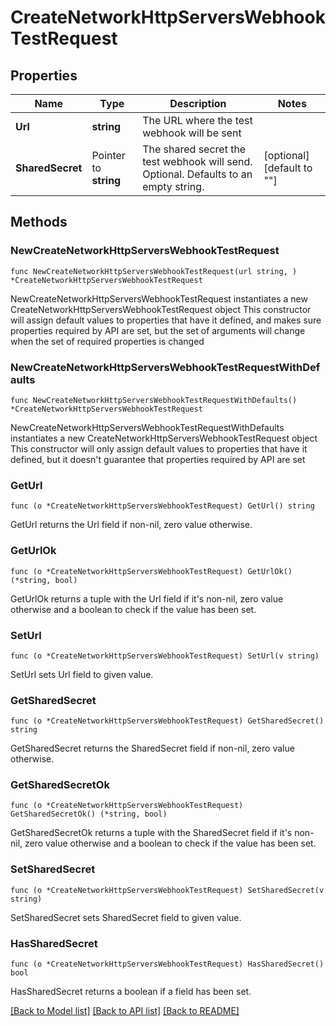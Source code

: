 # CreateNetworkHttpServersWebhookTestRequest

## Properties

Name | Type | Description | Notes
------------ | ------------- | ------------- | -------------
**Url** | **string** | The URL where the test webhook will be sent | 
**SharedSecret** | Pointer to **string** | The shared secret the test webhook will send. Optional. Defaults to an empty string. | [optional] [default to ""]

## Methods

### NewCreateNetworkHttpServersWebhookTestRequest

`func NewCreateNetworkHttpServersWebhookTestRequest(url string, ) *CreateNetworkHttpServersWebhookTestRequest`

NewCreateNetworkHttpServersWebhookTestRequest instantiates a new CreateNetworkHttpServersWebhookTestRequest object
This constructor will assign default values to properties that have it defined,
and makes sure properties required by API are set, but the set of arguments
will change when the set of required properties is changed

### NewCreateNetworkHttpServersWebhookTestRequestWithDefaults

`func NewCreateNetworkHttpServersWebhookTestRequestWithDefaults() *CreateNetworkHttpServersWebhookTestRequest`

NewCreateNetworkHttpServersWebhookTestRequestWithDefaults instantiates a new CreateNetworkHttpServersWebhookTestRequest object
This constructor will only assign default values to properties that have it defined,
but it doesn't guarantee that properties required by API are set

### GetUrl

`func (o *CreateNetworkHttpServersWebhookTestRequest) GetUrl() string`

GetUrl returns the Url field if non-nil, zero value otherwise.

### GetUrlOk

`func (o *CreateNetworkHttpServersWebhookTestRequest) GetUrlOk() (*string, bool)`

GetUrlOk returns a tuple with the Url field if it's non-nil, zero value otherwise
and a boolean to check if the value has been set.

### SetUrl

`func (o *CreateNetworkHttpServersWebhookTestRequest) SetUrl(v string)`

SetUrl sets Url field to given value.


### GetSharedSecret

`func (o *CreateNetworkHttpServersWebhookTestRequest) GetSharedSecret() string`

GetSharedSecret returns the SharedSecret field if non-nil, zero value otherwise.

### GetSharedSecretOk

`func (o *CreateNetworkHttpServersWebhookTestRequest) GetSharedSecretOk() (*string, bool)`

GetSharedSecretOk returns a tuple with the SharedSecret field if it's non-nil, zero value otherwise
and a boolean to check if the value has been set.

### SetSharedSecret

`func (o *CreateNetworkHttpServersWebhookTestRequest) SetSharedSecret(v string)`

SetSharedSecret sets SharedSecret field to given value.

### HasSharedSecret

`func (o *CreateNetworkHttpServersWebhookTestRequest) HasSharedSecret() bool`

HasSharedSecret returns a boolean if a field has been set.


[[Back to Model list]](../README.md#documentation-for-models) [[Back to API list]](../README.md#documentation-for-api-endpoints) [[Back to README]](../README.md)


